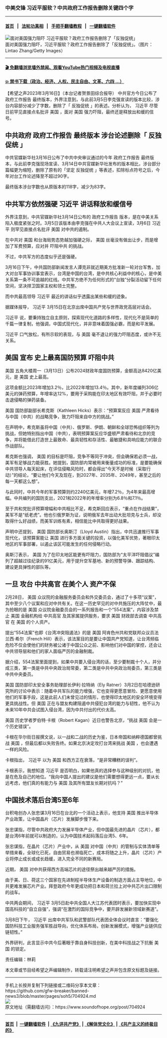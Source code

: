 ### 中美交锋 习近平服软？中共政府工作报告删除关键四个字
------------------------

#### [首页](https://github.com/gfw-breaker/banned-news3/blob/master/README.md) &nbsp;&nbsp;|&nbsp;&nbsp; [法轮功真相](https://github.com/begood0513/basic/blob/master/README.md)  &nbsp;&nbsp;|&nbsp;&nbsp; [手把手翻墙教程](https://github.com/gfw-breaker/guides/wiki)  &nbsp;&nbsp;|&nbsp;&nbsp; [一键翻墙软件](https://github.com/gfw-breaker/nogfw/blob/master/README.md)  



<div><img alt="面对美国强力阻吓 习近平服软？政府工作报告删除了「反独促统」" src="https://img.soundofhope.org/2023-03/gettyimages-1472682895-1678997355226.jpg"/>
<br/><figcaption class="caption">
 面对美国强力阻吓，习近平服软？政府工作报告删除了「反独促统」。（图片：Lintao Zhang/Getty Images）
</figcaption></div><hr/>

#### [ 🎬  免翻墙浏览墙外禁闻、观看YouTube热门视频及电视直播](https://github.com/gfw-breaker/HelloWorld)

#### [ 💥  禁书下载（政治、经济、人权、民主自由、文革、六四 ...）](https://github.com/gfw-breaker/books/blob/master/README.md)

<div><div class="Content__Wrapper sc-1bvya0-0 elmmKw article_body" data-checkusr="" itemprop="articleBody">
 <div id="post_place_1">
 </div>
 <p class="meta-top">
  <span class="meta">
   【希望之声2023年3月16日】（本台记者贺景田综合报导）
  </span>
  中共官方今日公布了
  <ok href="/term/87718">
   政府工作报告
  </ok>
  最终版本，外界注意到，与此前3月5日李克强宣读的版本比较，涉台内容部分减少了字数，删除了「
  <ok href="/term/662243">
   反独促统
  </ok>
  」的表述。分析认为，
  <ok href="/term/1063">
   习近平
  </ok>
  尽管日前罕见直接点名批评
  <ok href="/term/1045">
   美国
  </ok>
  ，面对
  <ok href="/term/1045">
   美国
  </ok>
  强力吓阻，最终还是释放出和缓的信号。
 </p>
 <h2>
  <strong>
   中共政府
   <ok href="/term/87718">
    政府工作报告
   </ok>
   最终版本 涉台论述删除「
   <ok href="/term/662243">
    反独促统
   </ok>
   」
  </strong>
 </h2>
 <p>
  中共官媒新华社3月16日公布了中共中央审议通过的今年
  <ok href="/term/87718">
   政府工作报告
  </ok>
  最终版本，与此前李克强现场宣读、3月14日中共官媒新华社发布的版本相比，涉台部分篇幅更为缩短，删除了原有的「坚定
  <ok href="/term/662243">
   反独促统
  </ok>
  」等表述，扣除标点符号之后，今年对台工作论述降至不超过90字。
 </p>
 <p>
  最终版本涉台字数也从原版本的118字，减少为83字。
 </p>
 <h2>
  <strong>
   中共军方依然强硬
   <ok href="/term/1063">
    习近平
   </ok>
   讲话释放和缓信号
  </strong>
 </h2>
 <p>
  外界注意到，中共官媒新华社3月14日公布的
  <ok href="/term/87718">
   政府工作报告
  </ok>
  版本，是在中美关系陷入极度紧张之时。3月5日该版本由李克强在中共人大会议上宣读，3月6日
  <ok href="/term/1063">
   习近平
  </ok>
  则罕见直接点名批评
  <ok href="/term/1045">
   美国
  </ok>
  对中共的遏制。
 </p>
 <p>
  在中共对
  <ok href="/term/1045">
   美国
  </ok>
  和台海局势态势越加强硬之际，
  <ok href="/term/1045">
   美国
  </ok>
  丝毫没有做出让步，而是增加了军费预算，应对并
  <ok href="/term/409117">
   吓阻中共
  </ok>
  的挑战。
 </p>
 <p>
  不过，中共军方的态度似乎还是强硬。
 </p>
 <p>
  3月16日下午，中共国防部新闻发言人谭克非就近期美方批准新一轮对台军售，加大对台军事协训事宜表示，台湾是中国的台湾，是中共核心利益中的核心，是中美关系第一条不可逾越的红线。中共军方绝不为任何形式的“台独”分裂活动留下任何空间，坚决捍卫国家主权和领土完整。
 </p>
 <p>
  而中共最高领导
  <ok href="/term/1063">
   习近平
  </ok>
  最近的讲话似乎透露出某些和缓的迹象。
 </p>
 <p>
  据媒体报导，
  <ok href="/term/1063">
   习近平
  </ok>
  3月15日在北京出席中国共产党与世界政党高层对话会。
 </p>
 <p>
  <ok href="/term/1063">
   习近平
  </ok>
  说，要秉持独立自主原则，探索现代化道路的多样性，现代化不是简单的千篇一律复制，他强调，中国式现代化，并非意味着国强必霸，而是和平发展。
 </p>
 <p>
  <ok href="/term/1063">
   习近平
  </ok>
  口气放松，有所示软的表现，与
  <ok href="/term/1045">
   美国
  </ok>
  毫不退让的强力吓阻态度，或许不无关系。
 </p>
 <h2>
  <strong>
   <ok href="/term/1045">
    美国
   </ok>
   宣布
   <ok href="/term/849578">
    史上最高国防预算
   </ok>
   <ok href="/term/409117">
    吓阻中共
   </ok>
  </strong>
 </h2>
 <p>
  <ok href="/term/1045">
   美国
  </ok>
  五角大楼周一（3月13日）公布2024财政年度国防预算，金额高达8420亿美元，是
  <ok href="/term/1045">
   美国
  </ok>
  史上最高。
 </p>
 <p>
  这项金额比2023年增加3.2％，比2022年增加13.4％。其中，新年度编列306亿美元的弹药预算，年增率达12%，要用于采购能在印太地区有效吓阻，并于必要时击退侵略的弹药装备。
 </p>
 <p>
  <ok href="/term/1045">
   美国
  </ok>
  国防部副部长希克斯（Kathleen Hicks）表示：“预算案反应
  <ok href="/term/1045">
   美国
  </ok>
  严肃看待与中国（中共）的战略竞争，致力吓阻来自中方的挑战。”
 </p>
 <p>
  在声明中，希克斯虽将中国（中共）、俄罗斯、伊朗、朝鲜和全球恐怖组织等列为挑战，但她特别指出中国（中共），表明预算案反应华盛顿严肃看待和北京的竞争，并将能借此打造世上最致命、最具韧性和存活性、最敏捷和具响应能力的联合作战部队。
 </p>
 <p>
  希克斯也强调，
  <ok href="/term/1045">
   美国
  </ok>
  的目标是吓阻，竞争不等同于冲突，但会确保若必须一战，美军有足够战力能获胜。她提到，国防部内常被用来衡量成功的标准，是要能确保中共领导人每天起床，在评估侵略风险时，都会得出“今天不是时候（采取行动）”的结论，“要让他们今天及现在，到2027年、2035年、2049年，甚至之后的每一天都这么想”。
 </p>
 <p>
  与此同时，中共今年的军事预算则约2240亿美元，年增7.2％，为4年来最高增幅。中共编列的国防支出，2021和2022年的年增率分别为6.8％和7.1％。
 </p>
 <p>
  至于共和党批评预算增幅和中共相比不足，希克斯回应表示，“重点在作战结果”，美军不是“纸老虎”。他也引俄罗斯为证，说明俄军去年出动大批坦克与士兵，却没取得什么好战绩，而美军训练有素，相信能比中共取得更好战果。
 </p>
 <p>
  声明中还提到，
  <ok href="/term/1045">
   美国
  </ok>
  国防部长奥斯汀（Lloyd Austin）指出，中共迅速推行军事现代化，该预算案能让
  <ok href="/term/1045">
   美国
  </ok>
  进行多方面关键的投资，以强化美军优势，著眼印太地区的军事部署，以遏止该区可能发生的任何侵略行动。
 </p>
 <p>
  奥斯汀表示，
  <ok href="/term/1045">
   美国
  </ok>
  为了在印太地区能更有吓阻力，国防部为“太平洋吓阻倡议”编列了超越过往纪录的91亿美元，用于提升空军基地、新的预警导弹、跟踪结构、建设更具弹性的部队等。
 </p>
 <h2>
  <strong>
   一旦
   <ok href="/term/272122">
    攻台
   </ok>
   <ok href="/term/12319">
    中共高官
   </ok>
   在美个人
   <ok href="/term/849581">
    资产不保
   </ok>
  </strong>
 </h2>
 <p>
  2月28日，
  <ok href="/term/1045">
   美国
  </ok>
  众议院的金融服务委员会和外交委员会，通过了十多项“议案”，其中至少八个议案和应对中共有关。在这一历史罕见的对中共施压的大阵仗中，最为抢眼的是
  <ok href="/term/1045">
   美国
  </ok>
  众议院金融委员会的一系列报告和一个“554法案”，内容涉及禁止
  <ok href="/term/1045">
   美国
  </ok>
  金融机构给
  <ok href="/term/12319">
   中共高官
  </ok>
  及其家属提供服务，要求
  <ok href="/term/1045">
   美国
  </ok>
  财政部去调查
  <ok href="/term/12319">
   中共高官
  </ok>
  在
  <ok href="/term/1045">
   美国
  </ok>
  的个人资产。
 </p>
 <p>
  提出“554法案”也即《台湾冲突阻遏法》的是
  <ok href="/term/1045">
   美国
  </ok>
  阿肯色州共和党联邦众议员法兰西·希尔（French Hill）表示，该法案目的是要让中国共产党知道，让台湾频临危险不仅会使他们的财务被公诸于中国公众之前、影响他们对中国的掌控，还会让中共领导层和他们的家人面临严厉的金融制裁。
 </p>
 <p>
  据介绍，554法案里面提到，如果中共要入侵台湾的话，至少要制裁十个人，并分成三类，第一类是中共中央政治局常委，第二类是中共中央政治局委员，第三类是中共中央委员。
 </p>
 <p>
  <ok href="/term/1045">
   美国
  </ok>
  国防部印太安全事务助理部长伊利·拉特纳（Ely Ratner）3月2日在哈德逊研究所的讨论中表示：随着中共军队的能力增强，它也变得更愿意冒险、更愿意使用他们的军事手段，这是此前人们未曾见过的情形，也使得印太地区的安全环境变得更具挑战性。但
  <ok href="/term/1045">
   美国
  </ok>
  正在与盟友构建阻遏中共侵犯台湾的能力与韧性，他不认为未来10年中共会试图入侵台湾，因为中共付出的代价太高。
 </p>
 <p>
  <ok href="/term/1045">
   美国
  </ok>
  历史学者罗伯特‧卡根（Robert Kagan）近日也警告北京，“挑战
  <ok href="/term/1045">
   美国
  </ok>
  会是一个历史错误”。
 </p>
 <p>
  卡根在华尔街日报撰文说，以一战和二战的历史为鉴，日本帝国和纳粹德国都曾挑战
  <ok href="/term/1045">
   美国
  </ok>
  ，但最后都以失败告终。如果北京决定攻打台湾来挑战
  <ok href="/term/1045">
   美国
  </ok>
  ，也会遭遇一样的风险。
 </p>
 <p>
  卡根指出，
  <ok href="/term/1063">
   习近平
  </ok>
  以为
  <ok href="/term/1045">
   美国
  </ok>
  和西方正在衰落，“是非常糟糕的误判”。
 </p>
 <p>
  卡根表示，我想知道
  <ok href="/term/1063">
   习近平
  </ok>
  是否明白，如果他真的选择参与这种级别的对抗，他是在危及自己的地位。“我向中国人提出的建议是他们需要想得更远一点，要从长远考虑，他们真的有能力与
  <ok href="/term/1045">
   美国
  </ok>
  及其所有盟友长期对抗吗？”
 </p>
 <h2>
  <strong>
   中国技术落后台湾5至6年
  </strong>
 </h2>
 <p>
  台积电创办人张忠谋3月16日在台北的一个活动上表示，他支持
  <ok href="/term/1045">
   美国
  </ok>
  推出半导体产业政策，让中国晶片（芯片）发展脚步慢下来。
 </p>
 <p>
  张忠谋指，尽管中共政府大力发展半导体产业，但中国最先进的晶片（芯片），都是台湾6年前就可以制造的，认为中国技术起码落后台湾5、6年。
 </p>
 <p>
  张忠谋指，在晶片（芯片）产业中，从
  <ok href="/term/1045">
   美国
  </ok>
  对中国（中共）的管制与实体清单等举措来看，全球化已死，自由贸易也濒临死亡，成本将随之上升，晶片（芯片）产业将停止成长或成长趋缓，进入完全不同的新赛局。
 </p>
 <p>
  近期，
  <ok href="/term/1045">
   美国
  </ok>
  对中共获得西方高端芯片的途径祭出越来越严厉的措施。
 </p>
 <p>
  由于美、日、荷这三个国家在先进制程半导体生产设备的制造方面占主导地位，中共更难发展芯片产业。拜登政府今年更成功把日本和荷兰拉上对中共芯片出口限制的战车。
 </p>
 <p>
  中共两会期间，
  <ok href="/term/1063">
   习近平
  </ok>
  3月5日赴中共全国人大江苏代表团时表示，要加快实现中国高科技的“自立自强”，强调“在激烈的国际竞争中，要开辟发展新领域新赛道”。
 </p>
 <p>
  3月8日下午，
  <ok href="/term/1063">
   习近平
  </ok>
  出席中共军队和武警部队代表团全体会议时直言：“要强化国防科技工业服务强军胜战导向，优化体系布局，创新发展模式，增强产业链供应链韧性。”
 </p>
 <p>
  外界研判，此言显示中共今后著眼于靠自身科技创新，在美中科技战之下抗衡
  <ok href="/term/1045">
   美国
  </ok>
  的锁定。
 </p>
 <p class="meta-btm">
  责任编辑：林莉
 </p>
 <p class="meta-btm">
  本文章或节目经希望之声编辑制作，转载请注明希望之声并包含原文标题及链接。
 </p>
</div>
</div>
<hr/>
手机上长按并复制下列链接或二维码分享本文章：<br/>
https://github.com/gfw-breaker/banned-news3/blob/master/pages/soh5/704924.md <br/>
<a href='https://github.com/gfw-breaker/banned-news3/blob/master/pages/soh5/704924.md'><img src='https://github.com/gfw-breaker/banned-news3/blob/master/pages/soh5/704924.md.png'/></a> <br/>
原文地址（需翻墙访问）：https://www.soundofhope.org/post/704924


------------------------
#### [首页](https://github.com/gfw-breaker/banned-news3/blob/master/README.md) &nbsp;|&nbsp; [一键翻墙软件](https://github.com/gfw-breaker/nogfw/blob/master/README.md) &nbsp;| [《九评共产党》](https://github.com/gfw-breaker/9ping.md/blob/master/README.md#九评之一评共产党是什么) | [《解体党文化》](https://github.com/gfw-breaker/jtdwh.md/blob/master/README.md) | [《共产主义的终极目的》](https://github.com/gfw-breaker/gczydzjmd.md/blob/master/README.md)


<img src='http://gfw-breaker.win/banned-news3/pages/soh5/704924.md' width='0px' height='0px'/>